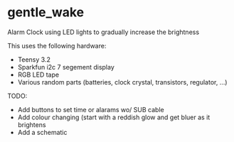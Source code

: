 # gentle_wake
Alarm Clock using LED lights to gradually increase the brightness

This uses the following hardware:
- Teensy 3.2
- Sparkfun i2c 7 segement display
- RGB LED tape
- Various random parts (batteries, clock crystal, transistors, regulator, ...)


TODO:
- Add buttons to set time or alarams wo/ SUB cable
- Add colour changing (start with a reddish glow and get bluer as it brightens
- Add a schematic


